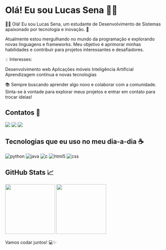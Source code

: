 # Olá! Eu sou Lucas Sena 👋🏼

👋🏼 Olá! Eu sou Lucas Sena, um estudante de Desenvolvimento de Sistemas apaixonado por tecnologia e inovação. 🚀

Atualmente estou mergulhando no mundo da programação e explorando novas linguagens e frameworks. Meu objetivo é aprimorar minhas habilidades e contribuir para projetos interessantes e desafiadores.

💡 Interesses:

Desenvolvimento web
Aplicações móveis
Inteligência Artificial
Aprendizagem contínua e novas tecnologias

📚 Sempre buscando aprender algo novo e colaborar com a comunidade. Sinta-se à vontade para explorar meus projetos e entrar em contato para trocar ideias!


## Contatos 📧
<div>
 
  <a href="https://www.linkedin.com/in/lucas-sena-36164729b/" target="_blank"><img src="https://img.shields.io/badge/LinkedIn-0077B5?style=for-the-badge&logo=linkedin&logoColor=white" target="_blank"></a>
  <a href="mailto:lucasena.dev@gmail.com" target="_blank"><img src="https://img.shields.io/badge/Gmail-D14836?style=for-the-badge&logo=gmail&logoColor=white" target="_blank"></a>
  <a href="https://www.instagram.com/iamlucasena/" target="_blank"><img src="https://img.shields.io/badge/Instagram-E4405F?style=for-the-badge&logo=instagram&logoColor=white" target="_blank"></a>
  
</div>


##  Tecnologias que eu uso no meu dia-a-dia ☕

![python](https://img.shields.io/badge/Python-3776AB?style=for-the-badge&logo=python&logoColor=white) ![java](https://img.shields.io/badge/Java-ED8B00?style=for-the-badge&logo=openjdk&logoColor=white) ![c](https://img.shields.io/badge/C-00599C?style=for-the-badge&logo=c&logoColor=white) ![html5](https://img.shields.io/badge/HTML-239120?style=for-the-badge&logo=html5&logoColor=white) ![css](https://img.shields.io/badge/CSS-239120?&style=for-the-badge&logo=css3&logoColor=white)

## GitHub Stats 📈

<img height="160em" src="https://github-readme-stats.vercel.app/api?username=01Lucasena&show_icons=true&theme=onedark"> <img height="160em" src="https://github-readme-stats.vercel.app/api/top-langs/?username=01Lucasena&show_progress=true&theme=onedark">

Vamos codar juntos! 💻✨
